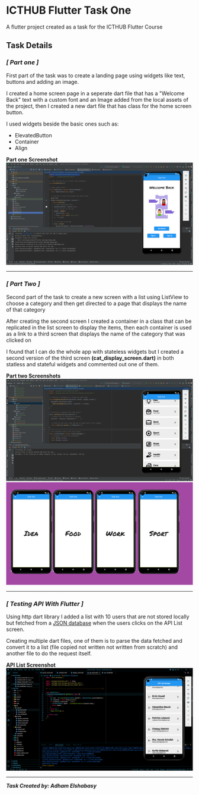 # ICTHUB Flutter Task One

A flutter project created as a task for the ICTHUB Flutter Course

## Task Details

### *[ Part one ]*

First part of the task was to create a landing page using widgets like text, buttons and adding an image. 

I created a home screen page in a seperate dart file that has a "Welcome Back" text with a custom font and an Image added from the local assets of the project, then I created a new dart file that has class for the home screen button.

I used widgets beside the basic ones such as:
- ElevatedButton
- Container
- Align

**Part one Screenshot**
![First Screenshot](./screenshots/screenshot_1.png)

---

### *[ Part Two ]*

Second part of the task to create a new screen with a list using ListView to choose a category and then get directed to a page that displays the name of that category

After creating the second screen I created a container in a class that can be replicated in the list screen to display the items, then each container is used as a link to a third screen that displays the name of the category that was clicked on

I found that I can do the whole app with stateless widgets but I created a second version of the third screen **(cat_display_screen.dart)** in both statless and stateful widgets and commented out one of them.

**Part two Screenshots**
![Second Screenshot](./screenshots/screenshot_2.png)
![Third Screenshot](./screenshots/screenshot_3.png)

---

### *[ Testing API With Flutter ]*

Using http dart library I added a list with 10 users that are not stored locally but fetched from a [JSON database](https://jsonplaceholder.typicode.com/users) when the users clicks on the API List screen.

Creating multiple dart files, one of them is to parse the data fetched and convert it to a list (file copied not written not written from scratch) and another file to do the request itself.

**API List Screenshot**
![Fourth Screenshot](./screenshots/screenshot_4.png)

---

***Task Created by: Adham Elshabasy***
